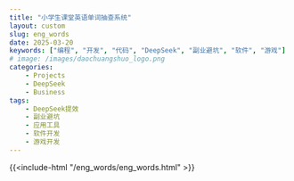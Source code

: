 ```yaml
---
title: "小学生课堂英语单词抽查系统"
layout: custom
slug: eng_words
date: 2025-03-20
keywords: ["编程", "开发", "代码", "DeepSeek", "副业避坑", "软件", "游戏"]
# image: /images/daochuangshuo_logo.png
categories:
    - Projects
    - DeepSeek
    - Business
tags:
    - DeepSeek提效
    - 副业避坑
    - 应用工具
    - 软件开发
    - 游戏开发
---
```

{{<include-html "/eng_words/eng_words.html" >}}